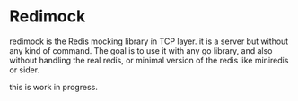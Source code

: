 # Redimock 

redimock is the Redis mocking library in TCP layer. it is a server but without any kind of command. 
The goal is to use it with any go library, and also without handling the real redis, or minimal version of the redis like miniredis or sider. 

this is work in progress.
